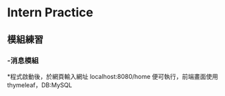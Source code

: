 # Intern Practice

## 模組練習

### -消息模組

*程式啟動後，於網頁輸入網址 localhost:8080/home
便可執行，前端畫面使用thymeleaf，DB:MySQL
